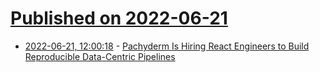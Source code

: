 # [Published on 2022-06-21](index.md)

* [2022-06-21, 12:00:18](https://news.ycombinator.com/item?id=31822879) - [Pachyderm Is Hiring React Engineers to Build Reproducible Data-Centric Pipelines](https://www.pachyderm.com/careers/#positions)
